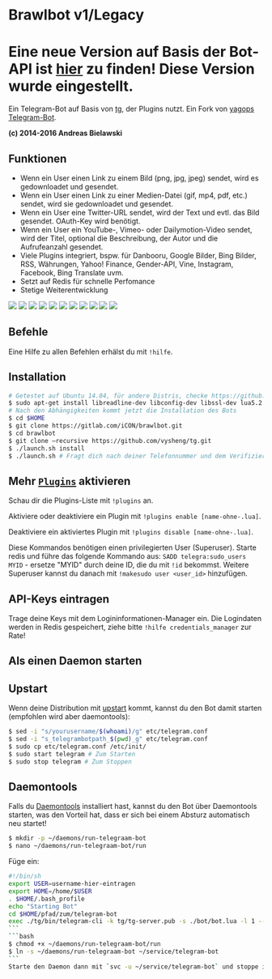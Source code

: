 Brawlbot v1/Legacy
============

# Eine neue Version auf Basis der Bot-API ist [hier](https://github.com/Brawl345/Brawlbot-v2) zu finden! Diese Version wurde eingestellt.

Ein Telegram-Bot auf Basis von [tg](https://github.com/vysheng/tg), der Plugins nutzt. Ein Fork von [yagops Telegram-Bot](https://github.com/yagop/telegram-bot).

**(c) 2014-2016 Andreas Bielawski**

Funktionen
----------
- Wenn ein User einen Link zu einem Bild (png, jpg, jpeg) sendet, wird es gedownloadet und gesendet.
- Wenn ein User einen Link zu einer Medien-Datei (gif, mp4, pdf, etc.) sendet, wird sie gedownloadet und gesendet.
- Wenn ein User eine Twitter-URL sendet, wird der Text und evtl. das Bild gesendet. OAuth-Key wird benötigt.
- Wenn ein User ein YouTube-, Vimeo- oder Dailymotion-Video sendet, wird der Titel, optional die Beschreibung, der Autor und die Aufrufeanzahl gesendet.
- Viele Plugins integriert, bspw. für Danbooru, Google Bilder, Bing Bilder, RSS, Währungen, Yahoo! Finance, Gender-API, Vine, Instagram, Facebook, Bing Translate uvm.
- Setzt auf Redis für schnelle Perfomance
- Stetige Weiterentwicklung

[![](https://i.imgur.com/0oijl0g.png)](https://i.imgur.com/BiTeLie.png)
[![](https://i.imgur.com/mdLM6KM.png)](https://i.imgur.com/AtOIpTm.png)
[![](https://i.imgur.com/inYiCeJ.png)](https://i.imgur.com/msrHN3s.png)
[![](https://i.imgur.com/PwUJoYj.png)](https://i.imgur.com/CjinnHU.png)
[![](https://i.imgur.com/3QWMv4C.png)](https://i.imgur.com/DGWUMB6.png)
[![](https://i.imgur.com/S2DItDc.png)](https://i.imgur.com/Xsx27vy.png)
[![](https://i.imgur.com/uIbFeU7.png)](https://i.imgur.com/ccC3TzB.png)
[![](https://i.imgur.com/SX4iLKo.png)](https://i.imgur.com/b9Zygjj.png)
[![](https://i.imgur.com/qmgc8YF.png)](https://i.imgur.com/aW4mWqh.png)
[![](https://i.imgur.com/g793izW.png)](https://i.imgur.com/Rn0BMka.png)
[![](https://i.imgur.com/Nuu0kR4.png)](https://i.imgur.com/XJBAtuI.png)

Befehle
------------
Eine Hilfe zu allen Befehlen erhälst du mit `!hilfe`.

Installation
------------
```bash
# Getestet auf Ubuntu 14.04, für andere Distris, checke https://github.com/vysheng/tg#installation
$ sudo apt-get install libreadline-dev libconfig-dev libssl-dev lua5.2 liblua5.2-dev libevent-dev make unzip git redis-server libjansson-dev libpython-dev
# Nach den Abhängigkeiten kommt jetzt die Installation des Bots
$ cd $HOME
$ git clone https://gitlab.com/iCON/brawlbot.git
$ cd brawlbot
$ git clone —recursive https://github.com/vysheng/tg.git
$ ./launch.sh install
$ ./launch.sh # Fragt dich nach deiner Telefonnummer und dem Verifizierungscode
```

Mehr [`Plugins`](https://gitlab.com/iCON/brawlbot/tree/master/plugins) aktivieren
-------------
Schau dir die Plugins-Liste mit `!plugins` an.

Aktiviere oder deaktiviere ein Plugin mit `!plugins enable [name-ohne-.lua]`.

Deaktiviere ein aktiviertes Plugin mit `!plugins disable [name-ohne-.lua]`.

Diese Kommandos benötigen einen privilegierten User (Superuser). Starte redis und führe das folgende Kommando aus: `SADD telegra:sudo_users MYID` - ersetze "MYID" durch deine ID, die du mit `!id` bekommst. Weitere Superuser kannst du danach mit `!makesudo user <user_id>` hinzufügen.

## API-Keys eintragen
Trage deine Keys mit dem Logininformationen-Manager ein. Die Logindaten werden in Redis gespeichert, ziehe bitte `!hilfe credentials_manager` zur Rate!

Als einen Daemon starten
------------
## Upstart
Wenn deine Distribution mit [upstart](http://upstart.ubuntu.com/) kommt, kannst du den Bot damit starten (empfohlen wird aber daemontools):
```bash
$ sed -i "s/yourusername/$(whoami)/g" etc/telegram.conf
$ sed -i "s_telegrambotpath_$(pwd)_g" etc/telegram.conf
$ sudo cp etc/telegram.conf /etc/init/
$ sudo start telegram # Zum Starten
$ sudo stop telegram # Zum Stoppen
```

## Daemontools
Falls du [Daemontools](http://cr.yp.to/daemontools.html) installiert hast, kannst du den Bot über Daemontools starten, was den Vorteil hat, dass er sich bei einem Absturz automatisch neu startet!
```bash
$ mkdir -p ~/daemons/run-telegraam-bot
$ nano ~/daemons/run-telegraam-bot/run
```
Füge ein:
````bash
#!/bin/sh
export USER=username-hier-eintragen
export HOME=/home/$USER
. $HOME/.bash_profile
echo "Starting Bot"
cd $HOME/pfad/zum/telegram-bot
exec ./tg/bin/telegram-cli -k tg/tg-server.pub -s ./bot/bot.lua -l 1 --disable-link-preview >/dev/null 2>&1
```
```bash
$ chmod +x ~/daemons/run-telegraam-bot/run
$ ln -s ~/daemons/run-telegraam-bot ~/service/telegram-bot
```
Starte den Daemon dann mit `svc -u ~/service/telegram-bot` und stoppe ihn mit  `svc -d ~/service/telegram-bot` (warte zwischen dem Stoppen und dem Neustarten ein paar Sekunden).